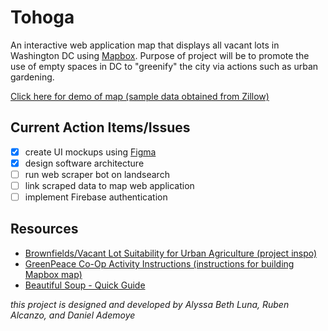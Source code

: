 # Tohoga

An interactive web application map that displays all vacant lots in Washington DC using [Mapbox](https://www.mapbox.com/). 
Purpose of project will be to promote the use of empty spaces in DC to "greenify" the city via actions such as urban gardening.

[Click here for demo of map (sample data obtained from Zillow)](https://broadleaf-horn-walrus.glitch.me)

## Current Action Items/Issues ##
- [x] create UI mockups using [Figma](https://www.figma.com/)
- [x] design software architecture
- [ ] run web scraper bot on landsearch 
- [ ] link scraped data to map web application
- [ ] implement Firebase authentication

## Resources ##
- [Brownfields/Vacant Lot Suitability for Urban Agriculture (project inspo)](http://superfund.ucsd.edu/initiative/urban-agriculture-assetmapping)
- [GreenPeace Co-Op Activity Instructions (instructions for building Mapbox map)](https://docs.google.com/document/d/1mTcOnU_90YN4rp8RV7todfDCVvS77edHaXcYFP551DU/edit#heading=h.iv8tghehy9cb)
- [Beautiful Soup - Quick Guide](https://www.tutorialspoint.com/beautiful_soup/beautiful_soup_quick_guide.htm)

*this project is designed and developed by Alyssa Beth Luna, Ruben Alcanzo, and Daniel Ademoye*
